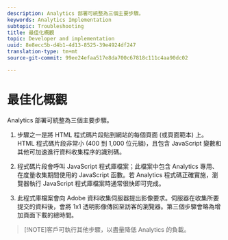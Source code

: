 ```yaml
---
description: Analytics 部署可統整為三個主要步驟。
keywords: Analytics Implementation
subtopic: Troubleshooting
title: 最佳化概觀
topic: Developer and implementation
uuid: 8e8ecc5b-d4b1-4d13-8525-39e4924df247
translation-type: tm+mt
source-git-commit: 99ee24efaa517e8da700c67818c111c4aa90dc02

---
```



# 最佳化概觀

Analytics 部署可統整為三個主要步驟。

1. 步驟之一是將 HTML 程式碼片段貼到網站的每個頁面 (或頁面範本) 上。HTML 程式碼片段非常小 (400 到 1,000 位元組)，且包含 JavaScript 變數和其他可加速進行資料收集程序的識別碼。
1. 程式碼片段會呼叫 JavaScript 程式庫檔案；此檔案中包含 Analytics 專用、在度量收集期間使用的 JavaScript 函數。若 Analytics 程式碼正確實施，瀏覽器執行 JavaScript 程式庫檔案時通常很快即可完成。

1. 此程式庫檔案會向 Adobe 資料收集伺服器提出影像要求。伺服器在收集所要提交的資料後，會將 1x1 透明影像傳回至訪客的瀏覽器。第三個步驟會略為增加頁面下載的總時間。

> [!NOTE]客戶可執行其他步驟，以盡量降低 Analytics 的負載。

